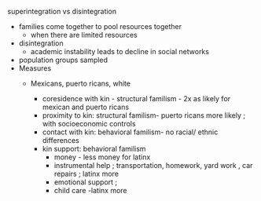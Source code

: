 superintegration vs disintegration

- families come together to pool resources together
    - when there are limited resources
- disintegration
    - academic instability leads to decline in social networks
- population groups sampled
- Measures
    - Mexicans, puerto ricans, white
        
        - coresidence with kin - structural familism - 2x as likely for mexican and puerto ricans
        - proximity to kin: structural familism- puerto ricans more likely ; with socioeconomic controls
        - contact with kin: behavioral familism- no racial/ ethnic differences
        - kin support: behavioral familism
            - money - less money for latinx
            - instrumental help ; transportation, homework, yard work , car repairs ; latinx more
            - emotional support ;
            - child care -latinx more